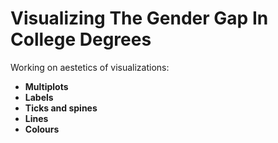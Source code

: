 # Visualizing The Gender Gap In College Degrees

Working on aestetics of visualizations:
  * __Multiplots__
  * __Labels__
  * __Ticks and spines__
  * __Lines__
  * __Colours__
